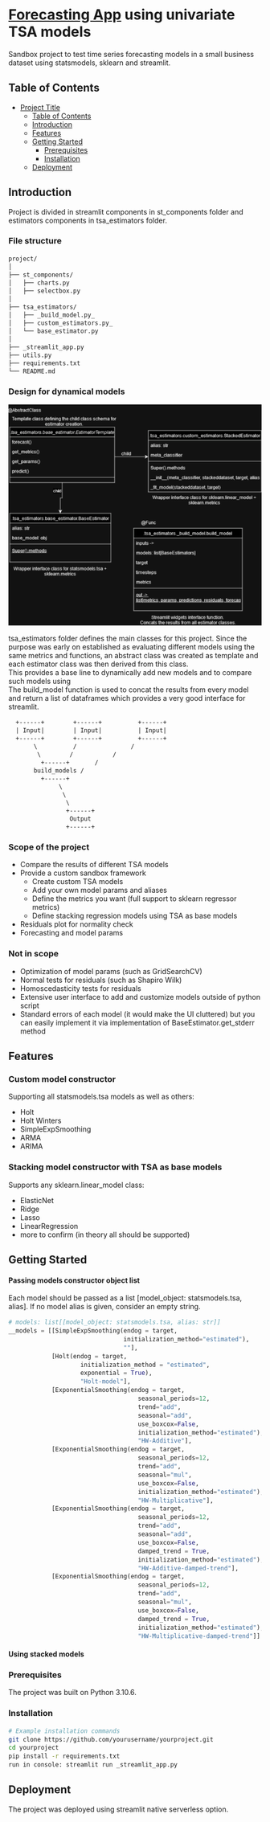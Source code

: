 # [Forecasting App](https://link-url-here.org) using univariate TSA models

Sandbox project to test time series forecasting models in a small business dataset using statsmodels, sklearn and streamlit.

## Table of Contents

- [Project Title](#project-title)
  - [Table of Contents](#table-of-contents)
  - [Introduction](#introduction)
  - [Features](#features)
  - [Getting Started](#getting-started)
    - [Prerequisites](#prerequisites)
    - [Installation](#installation)
  - [Deployment](#deployment)

## Introduction

Project is divided in streamlit components in st_components folder and estimators components in tsa_estimators folder.

### File structure
```
project/
│
├── st_components/
│   ├── charts.py
│   ├── selectbox.py
│
├── tsa_estimators/
│   ├── _build_model.py_
│   ├── custom_estimators.py_
│   └── base_estimator.py
│
├── _streamlit_app.py
├── utils.py
├── requirements.txt
└── README.md
```
### Design for dynamical models

![TSA overview](img/tsa_estimators.png)

tsa_estimators folder defines the main classes for this project. Since the purpose was early on established as evaluating different models using the same metrics and functions, an abstract class was created as template and each estimator class was then derived from this class. 
\
This provides a base line to dynamically add new models and to compare such models using 
\
The build_model function is used to concat the results from every model and return a list of dataframes which provides a very good interface for streamlit.
```
  +------+        +------+          +------+
  | Input|        | Input|          | Input|
  +------+        +------+          +------+
       \          /               /
        \        /           /
         +------+       /
       build_models /
         +------+
              \
               \
                \
                +------+
                 Output
                +------+
```
### Scope of the project

- Compare the results of different TSA models
- Provide a custom sandbox framework
    - Create custom TSA models
    - Add your own model params and aliases
    - Define the metrics you want (full support to sklearn regressor metrics)
    - Define stacking regression models using TSA as base models
- Residuals plot for normality check
- Forecasting and model params

### Not in scope

- Optimization of model params (such as GridSearchCV)
- Normal tests for residuals (such as Shapiro Wilk)
- Homoscedasticity tests for residuals
- Extensive user interface to add and customize models outside of python script
- Standard errors of each model (it would make the UI cluttered) but you can easily implement it via implementation of BaseEstimator.get_stderr method

## Features

### Custom model constructor

Supporting all statsmodels.tsa models as well as others:
- Holt
- Holt Winters
- SimpleExpSmoothing
- ARMA
- ARIMA

### Stacking model constructor with TSA as base models

Supports any sklearn.linear_model class:
- ElasticNet
- Ridge
- Lasso
- LinearRegression
- more to confirm (in theory all should be supported)

## Getting Started

#### Passing models constructor object list

Each model should be passed as a list [model_object: statsmodels.tsa, alias]. If no model alias is given, consider an empty string.

``` Python
# models: list[[model_object: statsmodels.tsa, alias: str]]
__models = [[SimpleExpSmoothing(endog = target, 
                                initialization_method="estimated"),
                                ""],
            [Holt(endog = target,
                    initialization_method = "estimated", 
                    exponential = True),
                    "Holt-model"],
            [ExponentialSmoothing(endog = target, 
                                    seasonal_periods=12, 
                                    trend="add", 
                                    seasonal="add", 
                                    use_boxcox=False, 
                                    initialization_method="estimated"),
                                    "HW-Additive"],
            [ExponentialSmoothing(endog = target, 
                                    seasonal_periods=12, 
                                    trend="add", 
                                    seasonal="mul", 
                                    use_boxcox=False, 
                                    initialization_method="estimated"),
                                    "HW-Multiplicative"],
            [ExponentialSmoothing(endog = target, 
                                    seasonal_periods=12, 
                                    trend="add", 
                                    seasonal="add", 
                                    use_boxcox=False,
                                    damped_trend = True,
                                    initialization_method="estimated"),
                                    "HW-Additive-damped-trend"],
            [ExponentialSmoothing(endog = target, 
                                    seasonal_periods=12, 
                                    trend="add", 
                                    seasonal="mul", 
                                    use_boxcox=False,
                                    damped_trend = True,
                                    initialization_method="estimated"),
                                    "HW-Multiplicative-damped-trend"]] 
```

#### Using stacked models

### Prerequisites

The project was built on Python 3.10.6.

### Installation

```bash
# Example installation commands
git clone https://github.com/yourusername/yourproject.git
cd yourproject
pip install -r requirements.txt
run in console: streamlit run _streamlit_app.py
```
## Deployment

The project was deployed using streamlit native serverless option. 
